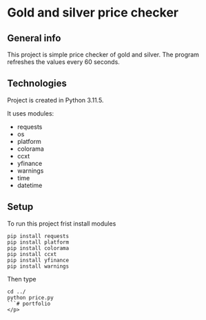 <p>

# Gold and silver price checker

## General info

This project is simple price checker of gold and silver. The program refreshes the values ​​every 60 seconds.
## Technologies

Project is created in Python 3.11.5.

It uses modules:
* requests
* os
* platform
* colorama
* ccxt
* yfinance
* warnings
* time
* datetime
## Setup
To run this project frist install modules

```
pip install requests
pip install platform
pip install colorama
pip install ccxt
pip install yfinance
pip install warnings
```
Then type
```
cd ../
python price.py
```#   p o r t f o l i o 
 </p>
 
